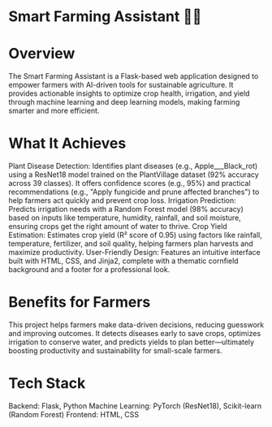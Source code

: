 # Smart Farming Assistant 🌾🚜
# Overview
The Smart Farming Assistant is a Flask-based web application designed to empower farmers with AI-driven tools for sustainable agriculture. It provides actionable insights to optimize crop health, irrigation, and yield through machine learning and deep learning models, making farming smarter and more efficient.

# What It Achieves
Plant Disease Detection: Identifies plant diseases (e.g., Apple___Black_rot) using a ResNet18 model trained on the PlantVillage dataset (92% accuracy across 39 classes). It offers confidence scores (e.g., 95%) and practical recommendations (e.g., "Apply fungicide and prune affected branches") to help farmers act quickly and prevent crop loss.
Irrigation Prediction: Predicts irrigation needs with a Random Forest model (98% accuracy) based on inputs like temperature, humidity, rainfall, and soil moisture, ensuring crops get the right amount of water to thrive.
Crop Yield Estimation: Estimates crop yield (R² score of 0.95) using factors like rainfall, temperature, fertilizer, and soil quality, helping farmers plan harvests and maximize productivity.
User-Friendly Design: Features an intuitive interface built with HTML, CSS, and Jinja2, complete with a thematic cornfield background and a footer for a professional look.

# Benefits for Farmers
This project helps farmers make data-driven decisions, reducing guesswork and improving outcomes. It detects diseases early to save crops, optimizes irrigation to conserve water, and predicts yields to plan better—ultimately boosting productivity and sustainability for small-scale farmers.

# Tech Stack
Backend: Flask, Python
Machine Learning: PyTorch (ResNet18), Scikit-learn (Random Forest)
Frontend: HTML, CSS
